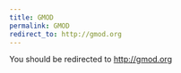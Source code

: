 ```yaml
---
title: GMOD
permalink: GMOD
redirect_to: http://gmod.org
---
```


You should be redirected to <http://gmod.org>
